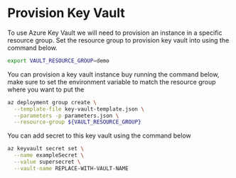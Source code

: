 # Provision Key Vault

To use Azure Key Vault we will need to provision an instance in a specific
resource group. Set the resource group to provision key vault into using 
the command below.
```bash
export VAULT_RESOURCE_GROUP=demo
```

You can provision a key vault instance buy running the command below, make
sure to set the environment variable to match the resource group where
you want to put the 

```bash
az deployment group create \
  --template-file key-vault-template.json \
  --parameters -p parameters.json \
  --resource-group ${VAULT_RESOURCE_GROUP}
```

You can add secret to this key vault using the command below 

```bash
az keyvault secret set \
  --name exampleSecret \
  --value supersecret \
  --vault-name REPLACE-WITH-VAULT-NAME 
```

